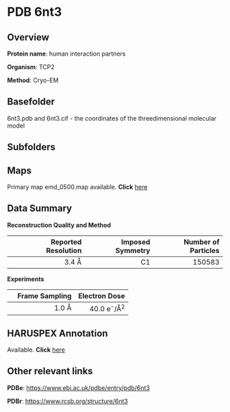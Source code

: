 # PDB 6nt3

## Overview

**Protein name**: human interaction partners

**Organism**: TCP2

**Method**: Cryo-EM

## Basefolder

6nt3.pdb and 6nt3.cif - the coordinates of the threedimensional molecular model

## Subfolders









## Maps

Primary map emd_0500.map available. **Click** [here](http://ftp.wwpdb.org/pub/emdb/structures/EMD-0500/map/) 

## Data Summary
**Reconstruction Quality and Method**

|   | Reported Resolution | Imposed Symmetry | Number of Particles |
|---|-------------:|----------------:|--------------:|
|   |3.4 Å|C1|150583|

**Experiments**

|   | Frame Sampling | Electron Dose |
|---|-------------:|----------------:|
|   |1.0 Å|40.0 e<sup>-</sup>/Å<sup>2</sup>|

## HARUSPEX Annotation

Available. **Click** [here](https://zenodo.org/record/3820221)

## Other relevant links 
**PDBe**:  https://www.ebi.ac.uk/pdbe/entry/pdb/6nt3
 
**PDBr**: https://www.rcsb.org/structure/6nt3 
